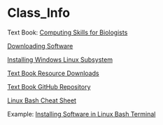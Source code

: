 # Class_Info

Text Book: [Computing Skills for Biologists](https://computingskillsforbiologists.com/)

[Downloading Software](http://computingskillsforbiologists.com/setup/)

[Installing Windows Linux Subsystem](https://github.com/comp-bio-fall-2019/Class_Info/blob/master/InstallLinuxOnWindows.docx)

[Text Book Resource Downloads](https://computingskillsforbiologists.com/downloads/)

[Text Book GitHub Repository](https://github.com/CSB-book/CSB)

[Linux Bash Cheat Sheet]()

Example: [Installing Software in Linux Bash Terminal]()


